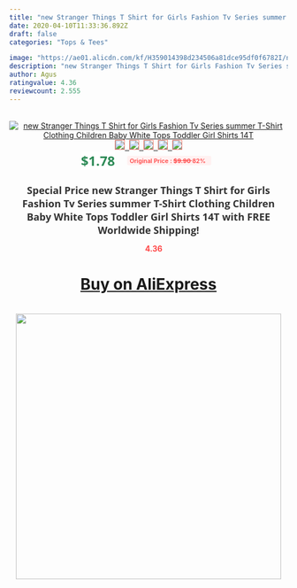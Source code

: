 ```yaml
---
title: "new Stranger Things T Shirt for Girls Fashion Tv Series summer T-Shirt Clothing Children Baby White Tops Toddler Girl Shirts 14T"
date: 2020-04-10T11:33:36.892Z
draft: false
categories: "Tops & Tees"

image: "https://ae01.alicdn.com/kf/H359014398d234506a81dce95df0f6782I/new-Stranger-Things-T-Shirt-for-Girls-Fashion-Tv-Series-summer-T-Shirt-Clothing-Children-Baby.jpg"
description: "new Stranger Things T Shirt for Girls Fashion Tv Series summer T-Shirt Clothing Children Baby White Tops Toddler Girl Shirts 14T"
author: Agus
ratingvalue: 4.36
reviewcount: 2.555
---
```

<br>
<div style="text-align: center;">
<a href="https://s.click.aliexpress.com/e/_AKKIGH" target="_blank" rel="nofollow noopener noreferrer"><img alt="new Stranger Things T Shirt for Girls Fashion Tv Series summer T-Shirt Clothing Children Baby White Tops Toddler Girl Shirts 14T" class="magnifier-image" src="https://ae01.alicdn.com/kf/H359014398d234506a81dce95df0f6782I/new-Stranger-Things-T-Shirt-for-Girls-Fashion-Tv-Series-summer-T-Shirt-Clothing-Children-Baby.jpg_640x640.jpg">
<br>
<img style="border:1px solid salmon" src="https://ae01.alicdn.com/kf/H359014398d234506a81dce95df0f6782I/new-Stranger-Things-T-Shirt-for-Girls-Fashion-Tv-Series-summer-T-Shirt-Clothing-Children-Baby.jpg_120x120.jpg">&nbsp;&nbsp;<img style="border:1px solid salmon" src="https://ae01.alicdn.com/kf/H09878470eafb4b74abebd89c5866b53eH/new-Stranger-Things-T-Shirt-for-Girls-Fashion-Tv-Series-summer-T-Shirt-Clothing-Children-Baby.jpg_120x120.jpg">&nbsp;&nbsp;<img style="border:1px solid salmon" src="https://ae01.alicdn.com/kf/H6dbeb7dc02f5441a9534d225c1f73fe9R/new-Stranger-Things-T-Shirt-for-Girls-Fashion-Tv-Series-summer-T-Shirt-Clothing-Children-Baby.jpg_120x120.jpg">&nbsp;&nbsp;<img style="border:1px solid salmon" src="https://ae01.alicdn.com/kf/H702ccbff102649dca99a18f3b11bc713K/new-Stranger-Things-T-Shirt-for-Girls-Fashion-Tv-Series-summer-T-Shirt-Clothing-Children-Baby.jpg_120x120.jpg">&nbsp;&nbsp;<img style="border:1px solid salmon" src="https://ae01.alicdn.com/kf/H1218602ec60845429995e00a85808559i/new-Stranger-Things-T-Shirt-for-Girls-Fashion-Tv-Series-summer-T-Shirt-Clothing-Children-Baby.jpg_120x120.jpg"></a></div><br0>
<div style="text-align: center;"><span style="background-color: white; border: 0px; box-sizing: border-box; color: seagreen; display: inline-block; font-family: &quot;open sans&quot; , &quot;arial&quot; , &quot;helvetica&quot; , sans-serif , &quot;heiti&quot;; font-size: 24px; font-stretch: inherit; font-weight: 700; line-height: inherit; margin: 0px 10px 0px 0px; padding: 0px; vertical-align: middle;">$1.78 </span>
<span style="background: rgb(255 , 241 , 241); border-radius: 3px; border: 0px; box-sizing: border-box; color: #ff4747; display: inline-block; font-family: inherit; font-size: 12px; font-stretch: inherit; font-style: inherit; font-variant: inherit; font-weight: 600; line-height: inherit; margin: 0px; padding: 2px 5px; transform: scale(0.9); vertical-align: middle;">Original Price : <b style="text-decoration: line-through;">$9.90 </b> 82%&nbsp;&nbsp;</span></div>
<h1 style="color: #333333; display: inline-block; font-family: &quot;open sans&quot; , &quot;arial&quot; , &quot;helvetica&quot; , sans-serif , &quot;heiti&quot;; font-size: 18px; font-stretch: inherit; font-weight: 700; text-align: center;">Special Price new Stranger Things T Shirt for Girls Fashion Tv Series summer T-Shirt Clothing Children Baby White Tops Toddler Girl Shirts 14T with FREE Worldwide Shipping!</h1>
<div style="color: #ff4747; text-align: center;">
<img src="https://4.bp.blogspot.com/-M0ZcTcb-5uY/XleCXlxnR4I/AAAAAAAAAEc/OrjgMkXV1oMQFaCRZj5HQwOCBcu3w1FegCPcBGAYYCw/s1600/star.png" style="height: 15px;">&nbsp;<b>4.36</b></div>
<div class="button_cont" align="center"><a class="buynow_a" href="https://s.click.aliexpress.com/e/_AKKIGH" target="_blank" rel="nofollow noopener noreferrer"><H1>Buy on AliExpress</H1></a></div><br>
<div class="separator" style="clear: both; text-align: center;">
<img src="https://lh3.googleusercontent.com/-pTy5HemUv9M/XlePHvY0dAI/AAAAAAAAAE4/0nX5iRUoIWY8eMW9Dpxeirr157OZliDIgCLcBGAsYHQ/s1600/badge.gif" width="480">
</div>
